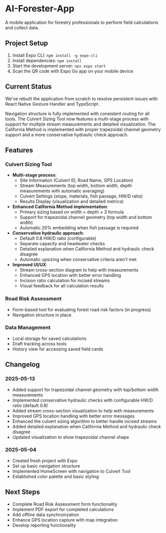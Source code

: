 # AI-Forester-App

A mobile application for forestry professionals to perform field calculations and collect data.

## Project Setup

1. Install Expo CLI: `npm install -g expo-cli`
2. Install dependencies: `npm install`
3. Start the development server: `npx expo start`
4. Scan the QR code with Expo Go app on your mobile device

## Current Status

We've rebuilt the application from scratch to resolve persistent issues with React Native Gesture Handler and TypeScript.

Navigation structure is fully implemented with consistent routing for all tools. The Culvert Sizing Tool now features a multi-stage process with support for multiple stream measurements and detailed visualization. The California Method is implemented with proper trapezoidal channel geometry support and a more conservative hydraulic check approach.

## Features

### Culvert Sizing Tool
- **Multi-stage process**:
  - Site Information (Culvert ID, Road Name, GPS Location)
  - Stream Measurements (top width, bottom width, depth measurements with automatic averaging)
  - Culvert Settings (slope, materials, fish passage, HW/D ratio)
  - Results Display (visualization and detailed metrics)
- **Enhanced California Method implementation**:
  - Primary sizing based on width × depth × 3 formula
  - Support for trapezoidal channel geometry (top width and bottom width)
  - Automatic 20% embedding when fish passage is required
- **Conservative hydraulic approach**:
  - Default 0.8 HW/D ratio (configurable)
  - Separate capacity and headwater checks
  - Detailed explanation when California Method and hydraulic check disagree
  - Automatic upsizing when conservative criteria aren't met
- **Improved UI/UX**:
  - Stream cross-section diagram to help with measurements
  - Enhanced GPS location with better error handling
  - Incision ratio calculation for incised streams
  - Visual feedback for all calculation results

### Road Risk Assessment
- Form-based tool for evaluating forest road risk factors (in progress)
- Navigation structure in place

### Data Management
- Local storage for saved calculations
- Draft tracking across tools
- History view for accessing saved field cards

## Changelog

### 2025-05-13
- Added support for trapezoidal channel geometry with top/bottom width measurements
- Implemented conservative hydraulic checks with configurable HW/D ratio (default 0.8)
- Added stream cross-section visualization to help with measurements
- Improved GPS location handling with better error messages
- Enhanced the culvert sizing algorithm to better handle incised streams
- Added detailed explanation when California Method and hydraulic check disagree
- Updated visualization to show trapezoidal channel shape

### 2025-05-04
- Created fresh project with Expo
- Set up basic navigation structure
- Implemented HomeScreen with navigation to Culvert Tool
- Established color palette and basic styling

## Next Steps

- Complete Road Risk Assessment form functionality
- Implement PDF export for completed calculations
- Add offline data synchronization
- Enhance GPS location capture with map integration
- Develop reporting functionality
